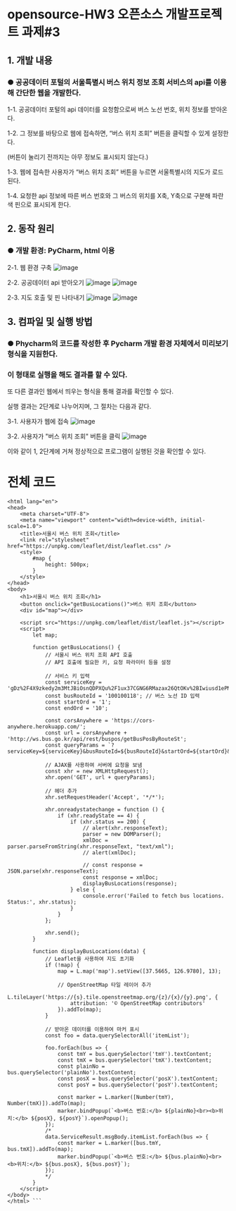 # opensource-HW3 오픈소스 개발프로젝트 과제#3

## 1. 개발 내용


### ● 공공데이터 포털의 서울특별시 버스 위치 정보 조회 서비스의 api를 이용해 간단한 웹을 개발한다.



1-1. 공공데이터 포털의 api 데이터를 요청함으로써 버스 노선 번호, 위치 정보를 받아온다.

1-2. 그 정보를 바탕으로 웹에 접속하면, “버스 위치 조회” 버튼을 클릭할 수 있게 설정한다.

(버튼이 눌리기 전까지는 아무 정보도 표시되지 않는다.)

1-3. 웹에 접속한 사용자가 “버스 위치 조회” 버튼을 누르면 서울특별시의 지도가 로드된다. 

1-4. 요청한 api 정보에 따른 버스 번호와 그 버스의 위치를 X축, Y축으로 구분해 파란색 핀으로 표시되게 한다.


## 2. 동작 원리


### ● 개발 환경: PyCharm, html 이용

2-1. 웹 환경 구축
![image](https://github.com/2022039078/opensource-HW3/assets/131639123/e6a4b9a8-b387-45c6-88e3-30936e68afd7)

2-2. 공공데이터 api 받아오기
![image](https://github.com/2022039078/opensource-HW3/assets/131639123/b2e30d9a-c82f-469a-8ec2-836017487c2c)
![image](https://github.com/2022039078/opensource-HW3/assets/131639123/106cf489-1b66-43d0-ac85-0cc997279522)

2-3. 지도 호출 및 핀 나타내기
![image](https://github.com/2022039078/opensource-HW3/assets/131639123/9e4c5d5e-39e7-41d2-806d-ab87111a1cb8)
![image](https://github.com/2022039078/opensource-HW3/assets/131639123/021f08c8-6390-42b6-8a6e-117b9a00e9ce)


## 3. 컴파일 및 실행 방법


### ● Phycharm의 코드를 작성한 후 Pycharm 개발 환경 자체에서 미리보기 형식을 지원한다.
### 이 형태로 실행을 해도 결과를 할 수 있다.

또 다른 결과인 웹에서 띄우는 형식을 통해 결과를 확인할 수 있다.

실행 결과는 2단계로 나누어지며, 그 절차는 다음과 같다.

3-1. 사용자가 웹에 접속
![image](https://github.com/2022039078/opensource-HW3/assets/131639123/1e33f316-4696-4250-8d6f-a3c5aa20aee4)

3-2. 사용자가 "버스 위치 조회" 버튼을 클릭
![image](https://github.com/2022039078/opensource-HW3/assets/131639123/ec086779-3a96-40a8-bfde-e34d00c1aa64)


이와 같이 1, 2단계에 거쳐 정상적으로 프로그램이 실행된 것을 확인할 수 있다.

# 전체 코드
```<!DOCTYPE html>
<html lang="en">
<head>
    <meta charset="UTF-8">
    <meta name="viewport" content="width=device-width, initial-scale=1.0">
    <title>서울시 버스 위치 조회</title>
    <link rel="stylesheet" href="https://unpkg.com/leaflet/dist/leaflet.css" />
    <style>
        #map {
            height: 500px;
        }
    </style>
</head>
<body>
    <h1>서울시 버스 위치 조회</h1>
    <button onclick="getBusLocations()">버스 위치 조회</button>
    <div id="map"></div>

    <script src="https://unpkg.com/leaflet/dist/leaflet.js"></script>
    <script>
        let map;

        function getBusLocations() {
            // 서울시 버스 위치 조회 API 호출
            // API 호출에 필요한 키, 요청 파라미터 등을 설정

            // 서비스 키 입력
            const serviceKey = 'gDz%2F4X9zkedy2m3MtJBiOsnQDPXQu%2F1ux37CGNG6RMazax26QtOKv%2BIwiusd1ePMd34NwmuDHZ12%2FcB14Twj3w%3D%3D';
            const busRouteId = '100100118'; // 버스 노선 ID 입력
            const startOrd = '1';
            const endOrd = '10';

            const corsAnywhere = 'https://cors-anywhere.herokuapp.com/';
            const url = corsAnywhere + 'http://ws.bus.go.kr/api/rest/buspos/getBusPosByRouteSt';
            const queryParams = `?serviceKey=${serviceKey}&busRouteId=${busRouteId}&startOrd=${startOrd}&endOrd=${endOrd}`;

            // AJAX를 사용하여 서버에 요청을 보냄
            const xhr = new XMLHttpRequest();
            xhr.open('GET', url + queryParams);

            // 헤더 추가
            xhr.setRequestHeader('Accept', '*/*');

            xhr.onreadystatechange = function () {
                if (xhr.readyState == 4) {
                    if (xhr.status == 200) {
                        // alert(xhr.responseText);
                        parser = new DOMParser();
                        xmlDoc = parser.parseFromString(xhr.responseText, "text/xml");
                        // alert(xmlDoc);

                        // const response = JSON.parse(xhr.responseText);
                        const response = xmlDoc;
                        displayBusLocations(response);
                    } else {
                        console.error('Failed to fetch bus locations. Status:', xhr.status);
                    }
                }
            };

            xhr.send();
        }

        function displayBusLocations(data) {
            // Leaflet을 사용하여 지도 초기화
            if (!map) {
                map = L.map('map').setView([37.5665, 126.9780], 13);

                // OpenStreetMap 타일 레이어 추가
                L.tileLayer('https://{s}.tile.openstreetmap.org/{z}/{x}/{y}.png', {
                    attribution: '© OpenStreetMap contributors'
                }).addTo(map);
            }

            // 받아온 데이터를 이용하여 마커 표시
            const foo = data.querySelectorAll('itemList');

            foo.forEach(bus => {
                const tmY = bus.querySelector('tmY').textContent;
                const tmX = bus.querySelector('tmX').textContent;
                const plainNo = bus.querySelector('plainNo').textContent;
                const posX = bus.querySelector('posX').textContent;
                const posY = bus.querySelector('posY').textContent;

                const marker = L.marker([Number(tmY), Number(tmX)]).addTo(map);
                marker.bindPopup(`<b>버스 번호:</b> ${plainNo}<br><b>위치:</b> ${posX}, ${posY}`).openPopup();
            });
            /*
            data.ServiceResult.msgBody.itemList.forEach(bus => {
                const marker = L.marker([bus.tmY, bus.tmX]).addTo(map);
                marker.bindPopup(`<b>버스 번호:</b> ${bus.plainNo}<br><b>위치:</b> ${bus.posX}, ${bus.posY}`);
            });
            */
        }
    </script>
</body>
</html> ```
